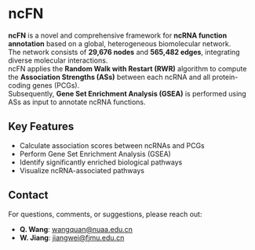 # ncFN

**ncFN** is a novel and comprehensive framework for **ncRNA function annotation** based on a global, heterogeneous biomolecular network.  
The network consists of **29,676 nodes** and **565,482 edges**, integrating diverse molecular interactions.  
ncFN applies the **Random Walk with Restart (RWR)** algorithm to compute the **Association Strengths (ASs)** between each ncRNA and all protein-coding genes (PCGs).  
Subsequently, **Gene Set Enrichment Analysis (GSEA)** is performed using ASs as input to annotate ncRNA functions.

## Key Features
- Calculate association scores between ncRNAs and PCGs  
- Perform Gene Set Enrichment Analysis (GSEA)  
- Identify significantly enriched biological pathways  
- Visualize ncRNA-associated pathways  

## Contact
For questions, comments, or suggestions, please reach out:  
- **Q. Wang**: wangquan@nuaa.edu.cn  
- **W. Jiang**: jiangwei@fjmu.edu.cn  
